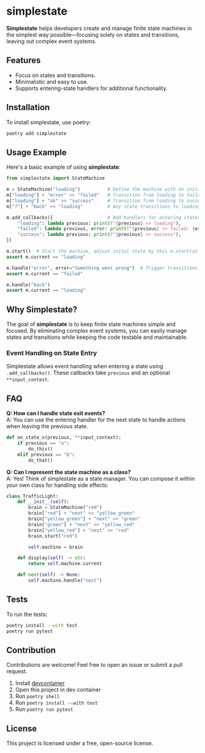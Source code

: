 # simplestate

**Simplestate** helps developers create and manage finite state machines in the simplest way possible—focusing solely on states and transitions, leaving out complex event systems.

## Features

- Focus on states and transitions.
- Minimalistic and easy to use.
- Supports entering-state handlers for additional functionality.

## Installation

To install simplestate, use poetry:

```bash
poetry add simplestate
```

## Usage Example

Here's a basic example of using **simplestate**:

```python
from simplestate import StateMachine

m = StateMachine("loading")          # Define the machine with an initial state
m["loading"] + "error" >> "failed"   # Transition from loading to failed on "error"
m["loading"] + "ok" >> "success"     # Transition from loading to success on "ok"
m["?"] + "back" >> "loading"         # Any state transitions to loading on "back"

m.add_callbacks({                    # Add handlers for entering states
    "loading": lambda previous: print(f"{previous} >> loading"),
    "failed": lambda previous, error: print(f"{previous} >> failed: {error}"),
    "success": lambda previous: print(f"{previous} >> success"),
})

m.start()  # Start the machine, adjust inital state by this m.start(at_state="ok")
assert m.current == "loading"

m.handle("error", error="Something went wrong")  # Trigger transitions
assert m.current == "failed"

m.handle("back")
assert m.current == "loading"
```

## Why Simplestate?

The goal of **simplestate** is to keep finite state machines simple and focused. By eliminating complex event systems, you can easily manage states and transitions while keeping the code testable and maintainable.

### Event Handling on State Entry

Simplestate allows event handling when entering a state using `.add_callbacks()`. These callbacks take `previous` and an optional `**input_context`.

## FAQ

**Q: How can I handle state exit events?**  
A: You can use the entering handler for the next state to handle actions when leaving the previous state.

```python
def on_state_x(previous, **input_context):
    if previous == "a":
        do_this()
    elif previous == "b":
        do_that()
```

**Q: Can I represent the state machine as a class?**  
A: Yes! Think of simplestate as a state manager. You can compose it within your own class for handling side effects:

```python
class TrafficLight:
    def __init__(self):
        brain = StateMachine("red")
        brain["red"] + "next" >> "yellow_green"
        brain["yellow_green"] + "next" >> "green"
        brain["green"] + "next" >> "yellow_red"
        brain["yellow_red"] + "next" >> "red"
        brain.start("red")

        self.machine = brain

    def display(self) -> str:
        return self.machine.current

    def next(self) -> None:
        self.machine.handle("next")
```

## Tests

To run the tests:

```bash
poetry install --with test
poetry run pytest
```

## Contribution

Contributions are welcome! Feel free to open an issue or submit a pull request.

1. Install [devcontainer](https://code.visualstudio.com/docs/devcontainers/containers)
2. Open this project in dev container
3. Run `poetry shell`
4. Run `poetry install --with test`
5. Run `poetry run pytest`

## License

This project is licensed under a free, open-source license.
